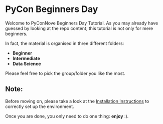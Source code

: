 # PyCon Beginners Day

Welcome to PyConNove Beginners Day Tutorial. As you may already have guessed
by looking at the repo content, this tutorial is not only for mere beginners.

In fact, the material is organised in three different folders:

- **Beginner**
- **Intermediate**
- **Data Science**

Please feel free to pick the group/folder you like the most.

## Note:

Before moving on, please take a look at the
[Installation Instructions](./installation.md) to correctly set up the
environment.

Once you are done, you only need to do one thing: **enjoy** :).
